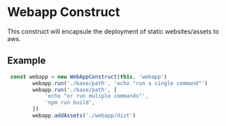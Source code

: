 # Webapp Construct


This construct will encapsule the deployment of static websites/assets to aws.



## Example
```ts
 const webapp = new WebAppConstruct(this, 'webapp')
        webapp.run('./base/path', 'echo "run a single command"')
        webapp.run('./base/path', [
            'echo "or run muliple commands"',
            'npm run build',
        ])
        webapp.addAssets('./webapp/dist')
```






